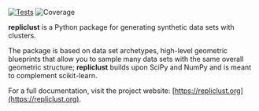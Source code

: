 [![Tests](https://github.com/mzelling/repliclust/actions/workflows/tests.yml/badge.svg)](https://github.com/mzelling/repliclust/actions/workflows/tests.yml)
![Coverage](https://img.shields.io/endpoint?url=https://gist.githubusercontent.com/mzelling/7c9e8b5cc4b5124352fb58b0c753f79f/raw/bfe0b3e29f0f92f8acad677c47e864148fecefec/repliclust__heads_dev.json)

**repliclust** is a Python package for generating synthetic data sets 
with clusters. 

The package is based on data set archetypes, high-level geometric 
blueprints that allow you to sample many data sets with the same overall
geometric structure; **repliclust** builds upon SciPy and NumPy and is
meant to complement scikit-learn.

For a full documentation, visit the project website: [https://repliclust.org](https://repliclust.org).
